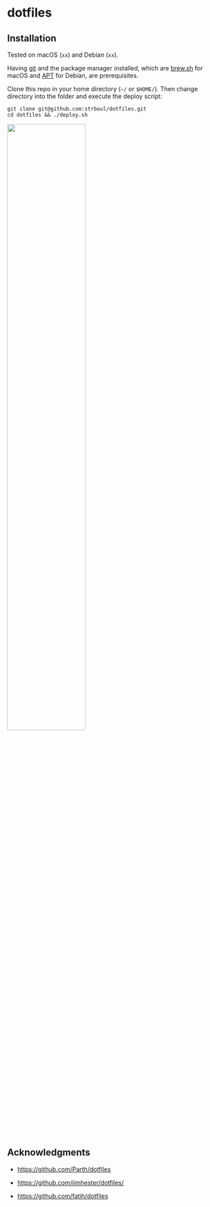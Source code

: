 
# dotfiles

## Installation

Tested on macOS (`xx`) and Debian (`xx`).

Having [git](https://git-scm.com/downloads) and the package manager installed,
which are [brew.sh](https://brew.sh/) for macOS and
[APT](https://wiki.debian.org/apt-get) for Debian, are prerequisites.

Clone this repo in your home directory (`~/` or `$HOME/`). Then change directory
into the folder and execute the deploy script:
```
git clone git@github.com:strboul/dotfiles.git
cd dotfiles && ./deploy.sh
```

<p style="text-align:left;"><a
href="https://storage.googleapis.com/blog-media-881/scr-dotfiles.png"><img
src="https://storage.googleapis.com/blog-media-881/scr-dotfiles.png" width="60%"
height="60%"></a></p>


## Acknowledgments

+ https://github.com/Parth/dotfiles

+ https://github.com/jimhester/dotfiles/

+ https://github.com/fatih/dotfiles


